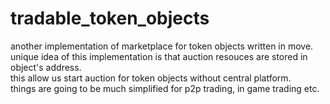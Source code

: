 # tradable_token_objects
another implementation of marketplace for token objects written in move.  
unique idea of this implementation is that auction resouces are stored in object's address.  
this allow us start auction for token objects without central platform.  
things are going to be much simplified for p2p trading, in game trading etc.